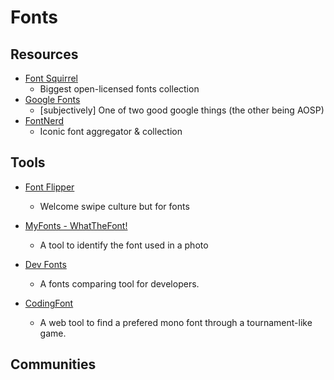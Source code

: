 # Fonts

## Resources

* [Font Squirrel](https://www.fontsquirrel.com)
   * Biggest open-licensed fonts collection
* [Google Fonts](https://fonts.google.com)
   * [subjectively] One of two good google things (the other being AOSP)
* [FontNerd](https://www.nerdfonts.com)
   * Iconic font aggregator & collection

## Tools

* [Font Flipper](https://fontflipper.com)
  
   * Welcome swipe culture but for fonts

* [MyFonts - WhatTheFont!](https://www.myfonts.com/WhatTheFont/)
  
   * A tool to identify the font used in a photo

* [Dev Fonts](https://devfonts.gafi.dev)
  
   * A fonts comparing tool for developers.

* [CodingFont](https://www.codingfont.com)
  
   * A web tool to find a prefered mono font through a tournament-like game.

## Communities
